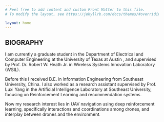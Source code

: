 ```yaml
---
# Feel free to add content and custom Front Matter to this file.
# To modify the layout, see https://jekyllrb.com/docs/themes/#overriding-theme-defaults

layout: home
---
```

## BIOGRAPHY
I am currently a graduate student in the Department of Electrical and Computer Engineering at the University of Texas at Austin , and supervised by Prof. Dr. Robert W. Heath Jr. in Wireless Systems Innovation Laboratory (WSIL).

Before this I received B.E. in Information Engineering from Southeast University, China.  I also worked as a research assistant supervised by Prof. Luxi Yang in the Artificial Intelligence Laboratory at Southeast University, focusing on Reinforcement Learning and recommendation systems.

Now my research interest lies in UAV navigation using deep reinforcement learning, specifically interactions and coordinations among drones,  and interplay between drones and the environment.